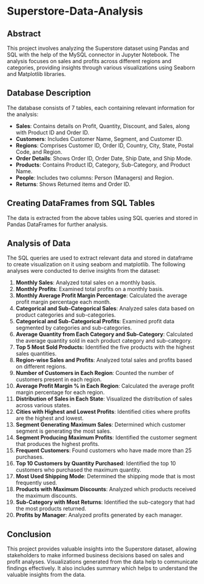# Superstore-Data-Analysis

## Abstract
This project involves analyzing the Superstore dataset using Pandas and SQL with the help of the MySQL connector in Jupyter Notebook. The analysis focuses on sales and profits across different regions and categories, providing insights through various visualizations using Seaborn and Matplotlib libraries.

## Database Description
The database consists of 7 tables, each containing relevant information for the analysis:

- **Sales**: Contains details on Profit, Quantity, Discount, and Sales, along with Product ID and Order ID.
- **Customers**: Includes Customer Name, Segment, and Customer ID.
- **Regions**: Comprises Customer ID, Order ID, Country, City, State, Postal Code, and Region.
- **Order Details**: Shows Order ID, Order Date, Ship Date, and Ship Mode.
- **Products**: Contains Product ID, Category, Sub-Category, and Product Name.
- **People**: Includes two columns: Person (Managers) and Region.
- **Returns**: Shows Returned items and Order ID.

## Creating DataFrames from SQL Tables
The data is extracted from the above tables using SQL queries and stored in Pandas DataFrames for further analysis.

## Analysis of Data
The SQL queries are used to extract relevant data and stored in dataframe to create visualization on it using seaborn and matplotlib.
The following analyses were conducted to derive insights from the dataset:

1. **Monthly Sales**: Analyzed total sales on a monthly basis.
2. **Monthly Profits**: Examined total profits on a monthly basis.
3. **Monthly Average Profit Margin Percentage**: Calculated the average profit margin percentage each month.
4. **Categorical and Sub-Categorical Sales**: Analyzed sales data based on product categories and sub-categories.
5. **Categorical and Sub-Categorical Profits**: Examined profit data segmented by categories and sub-categories.
6. **Average Quantity from Each Category and Sub-Category**: Calculated the average quantity sold in each product category and sub-category.
7. **Top 5 Most Sold Products:** Identified the five products with the highest sales quantities.
8. **Region-wise Sales and Profits**: Analyzed total sales and profits based on different regions.
9. **Number of Customers in Each Region**: Counted the number of customers present in each region.
10. **Average Profit Margin % in Each Region**: Calculated the average profit margin percentage for each region.
11. **Distribution of Sales in Each State**: Visualized the distribution of sales across various states.
12. **Cities with Highest and Lowest Profits**: Identified cities where profits are the highest and lowest.
13. **Segment Generating Maximum Sales**: Determined which customer segment is generating the most sales.
14. **Segment Producing Maximum Profits**: Identified the customer segment that produces the highest profits.
15. **Frequent Customers**: Found customers who have made more than 25 purchases.
16. **Top 10 Customers by Quantity Purchased**: Identified the top 10 customers who purchased the maximum quantity.
17. **Most Used Shipping Mode**: Determined the shipping mode that is most frequently used.
18. **Products with Maximum Discounts**: Analyzed which products received the maximum discounts.
19. **Sub-Category with Most Returns**: Identified the sub-category that had the most products returned.
20. **Profits by Manager**: Analyzed profits generated by each manager.

## Conclusion
This project provides valuable insights into the Superstore dataset, allowing stakeholders to make informed business decisions based on sales and profit analyses. Visualizations generated from the data help to communicate findings effectively. It also includes summary which helps to understand the valuable insights from the data.
